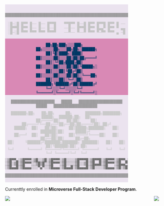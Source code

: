 <!--
color pallete:
rgb(16, 161, 157) // #10A19D
rgb(84, 3, 117) // #540375
rgb(255, 112, 0) // #FF7000
rgb(255, 191, 0) // #FFBF00

**luigirazum/luigirazum** is a ✨ _special_ ✨ repository because its `README.md` (this file) appears on your GitHub profile.

Here are some ideas to get you started:

- 🔭 I’m currently working on ...
- 🌱 I’m currently learning ...
- 👯 I’m looking to collaborate on ...
- 🤔 I’m looking for help with ...
- 💬 Ask me about ...
- 📫 How to reach me: ...
- 😄 Pronouns: ...
- ⚡ Fun fact: ...
-->
<div align="center" style="width: 80%">
<pre style="background-color: rgba(84, 3, 117, 0.1);"><code style="color: black;">
<p style="color: rgba(140, 140, 140, 0.8); margin: 0; padding: 0; line-height: 1.2;">
███████████████████████████████████████████████████████████████████████████████████████
</p><p style="color: #c4c4c4; margin: 0 0 1em 0; padding: 0; line-height: 1.2;">
░█─░█ █▀▀ █── █── █▀▀█ 　 ▀▀█▀▀ █──█ █▀▀ █▀▀█ █▀▀ █ ──
░█▀▀█ █▀▀ █── █── █──█ 　 ──█── █▀▀█ █▀▀ █▄▄▀ █▀▀ ▀ ▄▄
░█─░█ ▀▀▀ ▀▀▀ ▀▀▀ ▀▀▀▀ 　 ──▀── ▀──▀ ▀▀▀ ▀─▀▀ ▀▀▀ ▄ ─█
</p><p style="margin: 0; padding: 0 4em; color: #003865; background-color: rgb(217, 137, 181); display: inline-block;line-height: 1.2;">
██╗██╗███╗░░░███╗  ██╗░░░░░██╗░░░██╗██╗░██████╗
██║╚█║████╗░████║  ██║░░░░░██║░░░██║██║██╔════╝
██║░╚╝██╔████╔██║  ██║░░░░░██║░░░██║██║╚█████╗░
██║░░░██║╚██╔╝██║  ██║░░░░░██║░░░██║██║░╚═══██╗
██║░░░██║░╚═╝░██║  ███████╗╚██████╔╝██║██████╔╝
╚═╝░░░╚═╝░░░░░╚═╝  ╚══════╝░╚═════╝░╚═╝╚═════╝░
</p><p style="color: rgba(140, 140, 140, 0.8); margin: 0; padding: 0; line-height: 1.2;">
████████████████████   █████   ████████████████████   █████   ████████████████████
</p><p style="color: #cacaca;  margin: 0; padding: 0; line-height: 1; letter-spacing: 0;">
███████╗██╗   ██╗██╗     ██╗      ███████╗████████╗ █████╗  ██████╗██╗  ██╗
██╔════╝██║   ██║██║     ██║      ██╔════╝╚══██╔══╝██╔══██╗██╔════╝██║ ██╔╝
█████╗  ██║   ██║██║     ██║█████╗███████╗   ██║   ███████║██║     █████╔╝ 
██╔══╝  ██║   ██║██║     ██║╚════╝╚════██║   ██║   ██╔══██║██║     ██╔═██╗ 
██║     ╚██████╔╝███████╗███████╗ ███████║   ██║   ██║  ██║╚██████╗██║  ██╗
╚═╝      ╚═════╝ ╚══════╝╚══════╝ ╚══════╝   ╚═╝   ╚═╝  ╚═╝ ╚═════╝╚═╝  ╚═╝
</p><p style="color: #6f6f6f; margin: 0; padding: 0; line-height: 0.95;">
░▒█▀▀▄░▒█▀▀▀░▒█░░▒█░▒█▀▀▀░▒█░░░░▒█▀▀▀█░▒█▀▀█░▒█▀▀▀░▒█▀▀▄░░
░▒█░▒█░▒█▀▀▀░░▒█▒█░░▒█▀▀▀░▒█░░░░▒█░░▒█░▒█▄▄█░▒█▀▀▀░▒█▄▄▀░░
░▒█▄▄█░▒█▄▄▄░░░▀▄▀░░▒█▄▄▄░▒█▄▄█░▒█▄▄▄█░▒█░░░░▒█▄▄▄░▒█░▒█░░
</p><p style="color: rgba(140, 140, 140, 0.8); margin: 0; padding: 0; line-height: 1.2;">
███████████████████████████████████████████████████████████████████████████████████████
</p>
</code></pre>
</div>

Currenttly enrolled in **Microverse Full-Stack Developer Program**.

<div>
<a> 
<img align="left" src="https://github-readme-stats.vercel.app/api?username=luigirazum&repo=luigirazum&count_private=true&show_icons=true&theme=transparent&&custom_title=Statistics for Luis&line_height=20&bg_color=e0e0e015&card_width=400px" />
</a>
<a>
<img align="right" src="https://github-readme-stats.vercel.app/api/top-langs/?username=luigirazum&layout=compact&theme=transparent&custom_title=Language's Ranking&bg_color=e0e0e015&card_width=200px" />
</a>
</div>
